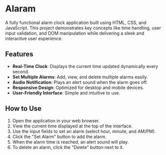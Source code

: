 # Alaram
A fully functional alarm clock application built using HTML, CSS, and JavaScript. This project demonstrates key concepts like time handling, user input validation, and DOM manipulation while delivering a sleek and interactive user experience.
## Features  
- **Real-Time Clock**: Displays the current time updated dynamically every second.  
- **Set Multiple Alarms**: Add, view, and delete multiple alarms easily.  
- **Audio Notification**: Plays an alert sound when the alarm goes off.  
- **Responsive Design**: Optimized for desktop and mobile devices.  
- **User-Friendly Interface**: Simple and intuitive to use.  

## How to Use  
1. Open the application in your web browser.  
2. View the current time displayed at the top of the interface.  
3. Use the input fields to set an alarm (select hour, minute, and AM/PM).  
4. Click the "Set Alarm" button to add the alarm.  
5. When the alarm time is reached, an alert sound will play.  
6. To delete an alarm, click the "Delete" button next to it.  

